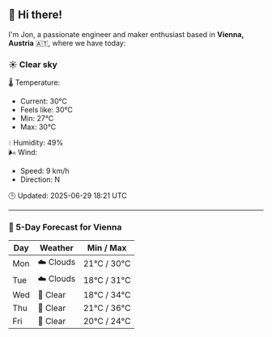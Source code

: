 ## 👋 Hi there!

I'm Jon, a passionate engineer and maker enthusiast based in **Vienna, Austria** 🇦🇹, where we have today:

### ☀️ Clear sky 

🌡️ Temperature: 
* Current: 30°C
* Feels like: 30°C
* Min: 27°C 
* Max: 30°C  

💧 Humidity: 49%  
🌬️ Wind: 
* Speed: 9 km/h 
* Direction: N  

🕒 Updated: 2025-06-29 18:21 UTC

---

### 📅 5-Day Forecast for Vienna

| Day | Weather | Min / Max |
|-----|---------|------------|
| Mon | ☁️ Clouds | 21°C / 30°C |
| Tue | ☁️ Clouds | 18°C / 31°C |
| Wed | 🌙 Clear | 18°C / 34°C |
| Thu | 🌙 Clear | 21°C / 36°C |
| Fri | 🌙 Clear | 20°C / 24°C |
